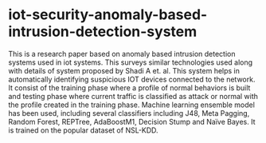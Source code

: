 # iot-security-anomaly-based-intrusion-detection-system
This is a research paper based on anomaly based intrusion detection systems used in iot systems. This surveys similar technologies used along with details of system proposed by Shadi A et. al. This system helps in automatically identifying suspicious IOT devices connected to the network. It consist of the training phase where a profile of normal behaviors is built and testing phase where current traffic is classified as attack or normal with the profile created in the training phase. Machine learning ensemble model has been used, including several classifiers including J48, Meta Pagging, Random Forest, REPTree, AdaBoostM1, Decision Stump and Naïve Bayes. It is trained on the popular dataset of NSL-KDD.
